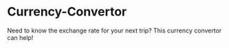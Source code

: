 # Currency-Convertor
Need to know the exchange rate for your next trip? This currency convertor can help!

